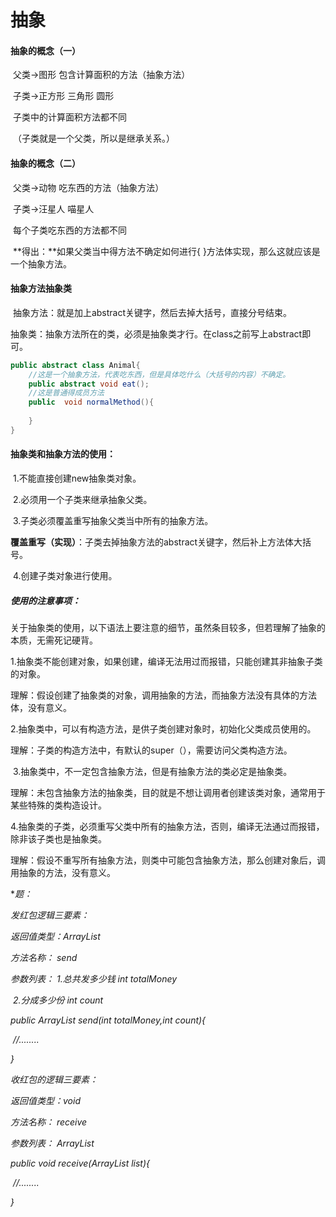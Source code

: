 # 抽象

#### 抽象的概念（一）

​	父类->图形  包含计算面积的方法（抽象方法）

​	子类->正方形				三角形					圆形

​	子类中的计算面积方法都不同

​	（子类就是一个父类，所以是继承关系。）

#### 抽象的概念（二）

​	父类->动物	吃东西的方法（抽象方法）

​	子类->汪星人				喵星人

​	每个子类吃东西的方法都不同

​	**得出：**如果父类当中得方法不确定如何进行{ }方法体实现，那么这就应该是一个抽象方法。

####  抽象方法抽象类

​	抽象方法：就是加上abstract关键字，然后去掉大括号，直接分号结束。

​	抽象类：抽象方法所在的类，必须是抽象类才行。在class之前写上abstract即可。

```java
public abstract class Animal{
    //这是一个抽象方法，代表吃东西，但是具体吃什么（大括号的内容）不确定。
    public abstract void eat();
    //这是普通得成员方法
    public  void normalMethod(){
        
    }
}
```

#### 抽象类和抽象方法的使用：

​	1.不能直接创建new抽象类对象。

​	2.必须用一个子类来继承抽象父类。

​	3.子类必须覆盖重写抽象父类当中所有的抽象方法。

​	**覆盖重写（实现）**：子类去掉抽象方法的abstract关键字，然后补上方法体大括号。

​	4.创建子类对象进行使用。

##### 使用的注意事项：

​	关于抽象类的使用，以下语法上要注意的细节，虽然条目较多，但若理解了抽象的本质，无需死记硬背。

​		1.抽象类不能创建对象，如果创建，编译无法用过而报错，只能创建其非抽象子类的对象。

​			理解：假设创建了抽象类的对象，调用抽象的方法，而抽象方法没有具体的方法体，没有意义。

​		2.抽象类中，可以有构造方法，是供子类创建对象时，初始化父类成员使用的。

​			理解：子类的构造方法中，有默认的super（），需要访问父类构造方法。

​		3.抽象类中，不一定包含抽象方法，但是有抽象方法的类必定是抽象类。

​			理解：未包含抽象方法的抽象类，目的就是不想让调用者创建该类对象，通常用于某些特殊的类构造设计。

​		4.抽象类的子类，必须重写父类中所有的抽象方法，否则，编译无法通过而报错，除非该子类也是抽象类。

​			理解：假设不重写所有抽象方法，则类中可能包含抽象方法，那么创建对象后，调用抽象的方法，没有意义。

**题：*

*发红包逻辑三要素：*

*返回值类型：ArrayList<Interge>*

*方法名称：	send*

*参数列表：	1.总共发多少钱	int totalMoney*

​						*2.分成多少份		int count*

*public ArrayList<Interge> send(int totalMoney,int count){*

​	*//........*

*}*

*收红包的逻辑三要素：*

*返回值类型：void*

*方法名称：	receive*

*参数列表：	ArrayList<Interge>*

*public void receive(ArrayList<Interge> list){*

​	*//........*

*}*